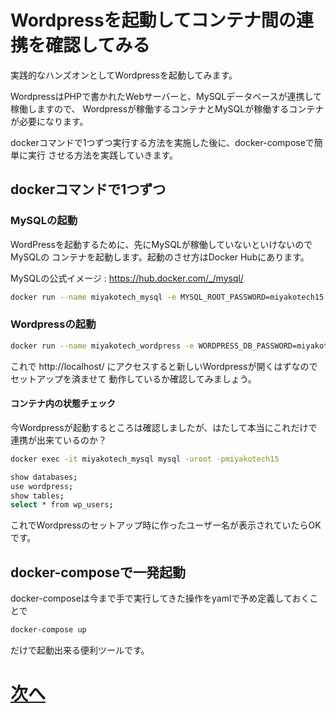 # Wordpressを起動してコンテナ間の連携を確認してみる

実践的なハンズオンとしてWordpressを起動してみます。

WordpressはPHPで書かれたWebサーバーと、MySQLデータベースが連携して稼働しますので、
Wordpressが稼働するコンテナとMySQLが稼働するコンテナが必要になります。

dockerコマンドで1つずつ実行する方法を実施した後に、docker-composeで簡単に実行
させる方法を実践していきます。

## dockerコマンドで1つずつ

### MySQLの起動

WordPressを起動するために、先にMySQLが稼働していないといけないのでMySQLの
コンテナを起動します。起動のさせ方はDocker Hubにあります。

MySQLの公式イメージ : https://hub.docker.com/_/mysql/

```sh
docker run --name miyakotech_mysql -e MYSQL_ROOT_PASSWORD=miyakotech15 -d mysql:8
```

### Wordpressの起動

```sh
docker run --name miyakotech_wordpress -e WORDPRESS_DB_PASSWORD=miyakotech15 -p 80:80 --link miyakotech_mysql:mysql -d wordpress
```

これで http://localhost/ にアクセスすると新しいWordpressが開くはずなのでセットアップを済ませて
動作しているか確認してみましょう。

#### コンテナ内の状態チェック

今Wordpressが起動するところは確認しましたが、はたして本当にこれだけで連携が出来ているのか？

```sh
docker exec -it miyakotech_mysql mysql -uroot -pmiyakotech15

show databases;
use wordpress;
show tables;
select * from wp_users;
```

これでWordpressのセットアップ時に作ったユーザー名が表示されていたらOKです。

## docker-composeで一発起動

docker-composeは今まで手で実行してきた操作をyamlで予め定義しておくことで

```sh
docker-compose up
```

だけで起動出来る便利ツールです。


# [次へ](./04-createimage.md)
